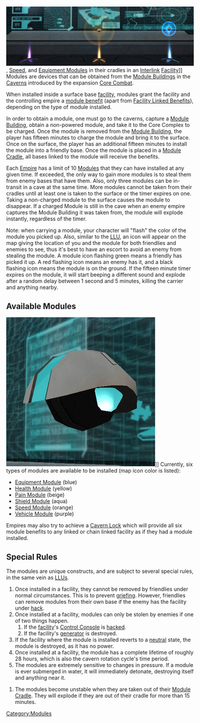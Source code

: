 ![](images/Modules_Interlink.jpg "fig:Modules_Interlink.jpg"),
[Speed](Speed_Module.md), and [Equipment
Modules](Equipment_Module.md) in their cradles in an
[Interlink](Interlink.md) [Facility](Facilities.md)\]\]
Modules are devices that can be obtained from the [Module
Buildings](Module_Building.md) in the
[Caverns](Caverns.md) introduced by the expansion [Core
Combat](Core_Combat.md).

When installed inside a surface base [facility](Facilities.md),
modules grant the facility and the controlling empire a [module
benefit](module_benefit.md) (apart from [Facility Linked
Benefits](Facility_Linked_Benefit.md)), depending on the type of
module installed.

In order to obtain a module, one must go to the caverns, capture a
[Module Building](Module_Building.md), obtain a non-powered
module, and take it to the Core Complex to be charged. Once the module
is removed from the [Module Building](Module_Building.md), the
player has fifteen minutes to charge the module and bring it to the
surface. Once on the surface, the player has an additional fifteen
minutes to install the module into a friendly base. Once the module is
placed in a [Module Cradle](Module_Cradle.md), all bases linked
to the module will receive the benefits.

Each [Empire](Empire.md) has a limit of 10
[Modules](Modules.md) that they can have installed at any given
time. If exceeded, the only way to gain more modules is to steal them
from enemy bases that have them. Also, only three modules can be
in-transit in a cave at the same time. More modules cannot be taken from
their cradles until at least one is taken to the surface or the timer
expires on one. Taking a non-charged module to the surface causes the
module to disappear. If a charged Module is still in the cave when an
enemy empire captures the Module Building it was taken from, the module
will explode instantly, regardless of the timer.

Note: when carrying a module, your character will "flash" the color of
the module you picked up. Also, similar to the [LLU](Lattice_Logic_Unit.md), an
icon will appear on the map giving the location of you and the module
for both friendlies and enemies to see, thus it's best to have an escort
to avoid an enemy from stealing the module. A module icon flashing green
means a friendly has picked it up. A red flashing icon means an enemy
has it, and a black flashing icon means the module is on the ground. If
the fifteen minute timer expires on the module, it will start beeping a
different sound and explode after a random delay between 1 second and 5
minutes, killing the carrier and anything nearby.

## Available Modules

![](images/Shield_module.jpg "fig:Shield_module.jpg")\]\] Currently, six types
of modules are available to be installed (map icon color is listed):

- [Equipment Module](Equipment_Module.md) (blue)
- [Health Module](Health_Module.md) (yellow)
- [Pain Module](Pain_Module.md) (beige)
- [Shield Module](Shield_Module.md) (aqua)
- [Speed Module](Speed_Module.md) (orange)
- [Vehicle Module](Vehicle_Module.md) (purple)

Empires may also try to achieve a [Cavern Lock](Cavern_Lock.md)
which will provide all six module benefits to any linked or chain linked
facility as if they had a module installed.

## Special Rules

The modules are unique constructs, and are subject to several special
rules, in the same vein as [LLUs](Lattice_Logic_Unit.md).

1.  Once installed in a facility, they cannot be removed by friendlies
    under normal circumstances. This is to prevent
    [griefing](Grief_points.md). However, friendlies can remove
    modules from their own base if the enemy has the facility under
    [hack](Hack.md).
2.  Once installed at a facility, modules can only be stolen by enemies
    if one of two things happen.
    1.  If the [facility](Facility.md)'s [Control
        Console](Control_Console.md) is
        [hacked](Hack.md).
    2.  If the facility's [generator](Generator.md) is
        destroyed.
3.  If the facility where the module is installed reverts to a
    [neutral](Neutral.md) state, the module is destroyed, as it
    has no power.
4.  Once installed at a facility, the module has a complete lifetime of
    roughly 28 hours, which is also the cavern rotation cycle's time
    period.
5.  The modules are extremely sensitive to changes in pressure. If a
    module is ever submerged in water, it will immediately detonate,
    destroying itself and anything near it.

<!-- -->

1.  The modules become unstable when they are taken out of their [Module
    Cradle](Module_Cradle.md). They will explode if they are out
    of their cradle for more than 15 minutes.

[Category:Modules](Category:Modules.md)
